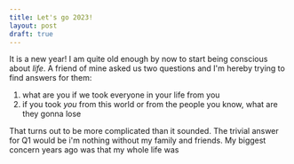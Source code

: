 ```yaml
---
title: Let's go 2023!
layout: post
draft: true
---
```


It is a new year! I am quite old enough by now to start being conscious about _life_. A friend of mine asked us two questions and I'm hereby trying to find answers for them:

1. what are you if we took everyone in your life from you
2. if you took _you_ from this world or from the people you know, what are they gonna lose

That turns out to be more complicated than it sounded. The trivial answer for Q1 would be i'm nothing without my family and friends. My biggest concern years ago was that my whole life was 
